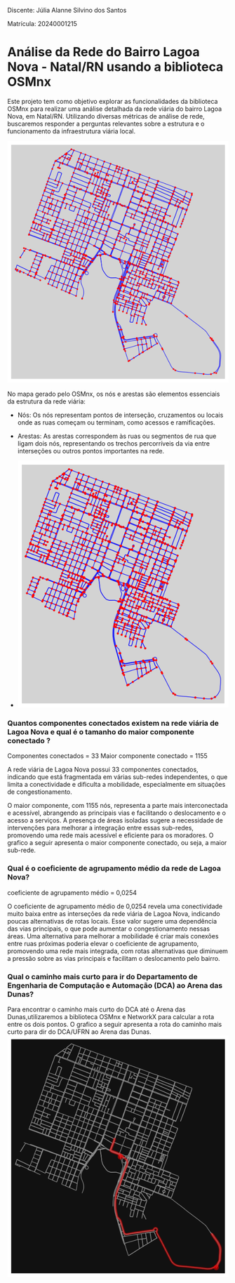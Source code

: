 Discente: Júlia Alanne Silvino dos Santos

Matrícula: 20240001215

# Análise da Rede do Bairro Lagoa Nova - Natal/RN usando a biblioteca OSMnx 

Este projeto tem como objetivo explorar as funcionalidades da biblioteca OSMnx para realizar uma análise detalhada da rede viária do bairro Lagoa Nova, em Natal/RN. Utilizando diversas métricas de análise de rede, buscaremos responder a perguntas relevantes sobre a estrutura e o funcionamento da infraestrutura viária local.

![Descrição da imagem](imagens/01..png)

No mapa gerado pelo OSMnx, os nós e arestas são elementos essenciais da estrutura da rede viária:

* Nós: Os nós representam pontos de interseção, cruzamentos ou locais onde as ruas começam ou terminam, como acessos e ramificações.

* Arestas: As arestas correspondem às ruas ou segmentos de rua que ligam dois nós, representando os trechos percorríveis da via entre interseções ou outros pontos importantes na rede.
* ![Descrição da imagem](imagens/02..png)

### Quantos componentes conectados existem na rede viária de Lagoa Nova e qual é o tamanho do maior componente conectado ?
Componentes conectados = 33
Maior componente conectado = 1155

A rede viária de Lagoa Nova possui 33 componentes conectados, indicando que está fragmentada em várias sub-redes independentes, o que limita a conectividade e dificulta a mobilidade, especialmente em situações de congestionamento. 

O maior componente, com 1155 nós, representa a parte mais interconectada e acessível, abrangendo as principais vias e facilitando o deslocamento e o acesso a serviços. A presença de áreas isoladas sugere a necessidade de intervenções para melhorar a integração entre essas sub-redes, promovendo uma rede mais acessível e eficiente para os moradores. 
O grafico a seguir apresenta o maior componente conectado, ou seja, a maior sub-rede.

### Qual é o coeficiente de agrupamento médio da rede de Lagoa Nova?
 coeficiente de agrupamento médio = 0,0254
 
 O coeficiente de agrupamento médio de 0,0254 revela uma conectividade muito baixa entre as interseções da rede viária de Lagoa Nova, indicando poucas alternativas de rotas locais. Esse valor sugere uma dependência das vias principais, o que pode aumentar o congestionamento nessas áreas. Uma alternativa para melhorar a mobilidade é criar mais conexões entre ruas próximas poderia elevar o coeficiente de agrupamento, promovendo uma rede mais integrada, com rotas alternativas que diminuem a pressão sobre as vias principais e facilitam o deslocamento pelo bairro.
 ### Qual o caminho mais curto para ir do Departamento de Engenharia de Computação e Automação (DCA) ao Arena das Dunas?

Para encontrar o caminho mais curto do DCA até o Arena das Dunas,utilizaremos a biblioteca OSMnx e NetworkX para calcular a rota entre os dois pontos.
O grafico a seguir apresenta a rota do caminho mais curto para dir do DCA/UFRN ao Arena das Dunas.
![Grafico do maior componente conectado](imagens/03..png)

